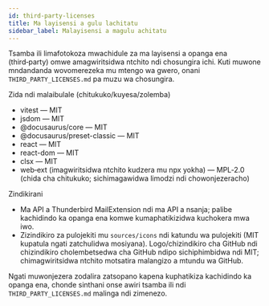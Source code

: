 ```yaml
---
id: third-party-licenses
title: Ma layisensi a gulu lachitatu
sidebar_label: Malayisensi a magulu achitatu
---
```


Tsamba ili limafotokoza mwachidule za ma layisensi a opanga ena (third‑party) omwe amagwiritsidwa ntchito ndi chosungira ichi. Kuti muwone
mndandanda wovomerezeka mu mtengo wa gwero, onani `THIRD_PARTY_LICENSES.md` pa
muzu wa chosungira.

Zida ndi malaibulale (chitukuko/kuyesa/zolemba)

- vitest — MIT
- jsdom — MIT
- @docusaurus/core — MIT
- @docusaurus/preset-classic — MIT
- react — MIT
- react-dom — MIT
- clsx — MIT
- web‑ext (imagwiritsidwa ntchito kudzera mu npx yokha) — MPL‑2.0 (chida cha chitukuko; sichimagawidwa limodzi ndi chowonjezeracho)

Zindikirani

- Ma API a Thunderbird MailExtension ndi ma API a nsanja; palibe kachidindo ka opanga ena komwe kumaphatikizidwa kuchokera mwa iwo.
- Zizindikiro za pulojekiti mu `sources/icons` ndi katundu wa pulojekiti (MIT kupatula ngati zatchulidwa mosiyana). Logo/chizindikiro cha GitHub ndi chizindikiro cholembetsedwa cha GitHub ndipo sichiphimbidwa ndi MIT; chimagwiritsidwa ntchito motsatira malangizo a mtundu wa GitHub.

Ngati muwonjezera zodalira zatsopano kapena kuphatikiza kachidindo ka opanga ena, chonde sinthani onse awiri tsamba ili
ndi `THIRD_PARTY_LICENSES.md` malinga ndi zimenezo.
